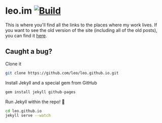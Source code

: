 # leo.im [![Build](https://travis-ci.org/leo/leo.github.io.svg?branch=master)](https://travis-ci.org/leo/leo.github.io)

This is where you'll find all the links to the places where my work lives. If you want to see the old version of the site (including all of the old posts), you can find it [here](https://github.com/leo/leo.github.io/tree/407778d22e4611f873daf2fb2431cf08ef9dffef).

## Caught a bug?

Clone it

```sh
git clone https://github.com/leo/leo.github.io.git
```

Install Jekyll and a special gem from GitHub

```sh
gem install jekyll github-pages
```

Run Jekyll within the repo! :dizzy:

```sh
cd leo.github.io
jekyll serve --watch
```
